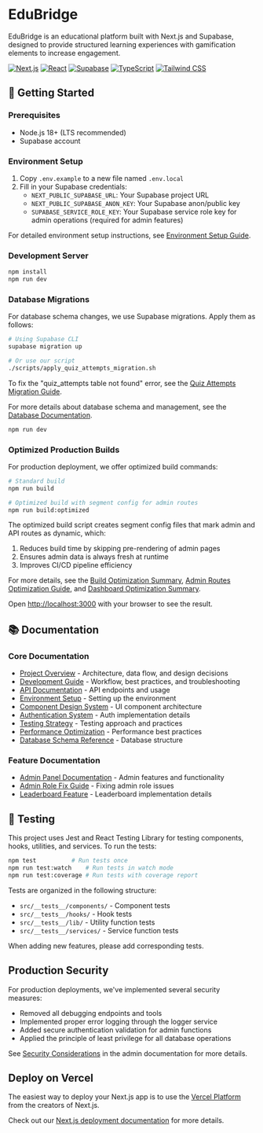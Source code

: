 # EduBridge

EduBridge is an educational platform built with Next.js and Supabase, designed to provide structured learning experiences with gamification elements to increase engagement.

[![Next.js](https://img.shields.io/badge/Next.js-15.1.6-blue)](https://nextjs.org/)
[![React](https://img.shields.io/badge/React-19.0.0-blue)](https://reactjs.org/)
[![Supabase](https://img.shields.io/badge/Supabase-2.x-green)](https://supabase.com/)
[![TypeScript](https://img.shields.io/badge/TypeScript-5.x-blue)](https://www.typescriptlang.org/)
[![Tailwind CSS](https://img.shields.io/badge/Tailwind-3.4.17-blue)](https://tailwindcss.com/)

## 🚀 Getting Started

### Prerequisites

- Node.js 18+ (LTS recommended)
- Supabase account

### Environment Setup

1. Copy `.env.example` to a new file named `.env.local`
2. Fill in your Supabase credentials:
   - `NEXT_PUBLIC_SUPABASE_URL`: Your Supabase project URL
   - `NEXT_PUBLIC_SUPABASE_ANON_KEY`: Your Supabase anon/public key
   - `SUPABASE_SERVICE_ROLE_KEY`: Your Supabase service role key for admin operations (required for admin features)

For detailed environment setup instructions, see [Environment Setup Guide](./docs/environment-setup.md).

### Development Server

```bash
npm install
npm run dev
```

### Database Migrations

For database schema changes, we use Supabase migrations. Apply them as follows:

```bash
# Using Supabase CLI
supabase migration up

# Or use our script
./scripts/apply_quiz_attempts_migration.sh
```

To fix the "quiz_attempts table not found" error, see the [Quiz Attempts Migration Guide](./docs/database/apply_quiz_attempts_migration.md).

For more details about database schema and management, see the [Database Documentation](./docs/database/).

```bash
npm run dev
```

### Optimized Production Builds

For production deployment, we offer optimized build commands:

```bash
# Standard build
npm run build

# Optimized build with segment config for admin routes
npm run build:optimized
```

The optimized build script creates segment config files that mark admin and API routes as dynamic, which:

1. Reduces build time by skipping pre-rendering of admin pages
2. Ensures admin data is always fresh at runtime
3. Improves CI/CD pipeline efficiency

For more details, see the [Build Optimization Summary](./docs/development/build-optimization-summary.md), [Admin Routes Optimization Guide](./docs/development/admin-routes-optimization.md), and [Dashboard Optimization Summary](./docs/DASHBOARD_OPTIMIZATION_SUMMARY.md).

Open [http://localhost:3000](http://localhost:3000) with your browser to see the result.

## 📚 Documentation

### Core Documentation

- [Project Overview](./docs/project-overview.md) - Architecture, data flow, and design decisions
- [Development Guide](./docs/development-guide.md) - Workflow, best practices, and troubleshooting
- [API Documentation](./docs/api-documentation.md) - API endpoints and usage
- [Environment Setup](./docs/environment-setup.md) - Setting up the environment
- [Component Design System](./docs/component-design-system.md) - UI component architecture
- [Authentication System](./docs/authentication-system.md) - Auth implementation details
- [Testing Strategy](./docs/testing-strategy.md) - Testing approach and practices
- [Performance Optimization](./docs/performance-optimization.md) - Performance best practices
- [Database Schema Reference](./docs/database/database-schema-reference.md) - Database structure

### Feature Documentation

- [Admin Panel Documentation](./docs/admin-panel.md) - Admin features and functionality
- [Admin Role Fix Guide](./docs/admin-role-fix.md) - Fixing admin role issues
- [Leaderboard Feature](./docs/leaderboard-feature.md) - Leaderboard implementation details

## 🧪 Testing

This project uses Jest and React Testing Library for testing components, hooks, utilities, and services. To run the tests:

```bash
npm test          # Run tests once
npm run test:watch    # Run tests in watch mode
npm run test:coverage # Run tests with coverage report
```

Tests are organized in the following structure:

- `src/__tests__/components/` - Component tests
- `src/__tests__/hooks/` - Hook tests
- `src/__tests__/lib/` - Utility function tests
- `src/__tests__/services/` - Service function tests

When adding new features, please add corresponding tests.

## Production Security

For production deployments, we've implemented several security measures:

- Removed all debugging endpoints and tools
- Implemented proper error logging through the logger service
- Added secure authentication validation for admin functions
- Applied the principle of least privilege for all database operations

See [Security Considerations](./docs/admin-panel.md#security-considerations) in the admin documentation for more details.

## Deploy on Vercel

The easiest way to deploy your Next.js app is to use the [Vercel Platform](https://vercel.com/new?utm_medium=default-template&filter=next.js&utm_source=create-next-app&utm_campaign=create-next-app-readme) from the creators of Next.js.

Check out our [Next.js deployment documentation](https://nextjs.org/docs/pages/building-your-application/deploying) for more details.
